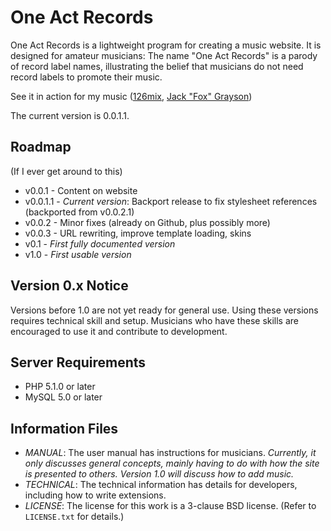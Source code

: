 # One Act Records

One Act Records is a lightweight program for creating a music website. It is designed for amateur musicians: The name "One Act Records" is a parody of record label names, illustrating the belief that musicians do not need record labels to promote their music.

See it in action for my music ([126mix](http://anon126.tk/126mix), [Jack "Fox" Grayson](http://jackfoxgrayson.tk/music))

The current version is 0.0.1.1.

## Roadmap

(If I ever get around to this)

* v0.0.1 - Content on website
* v0.0.1.1 - *Current version*: Backport release to fix stylesheet references (backported from v0.0.2.1)
* v0.0.2 - Minor fixes (already on Github, plus possibly more)
* v0.0.3 - URL rewriting, improve template loading, skins
* v0.1 - *First fully documented version*
* v1.0 - *First usable version*

## Version 0.x Notice

Versions before 1.0 are not yet ready for general use. Using these versions requires technical skill and setup. Musicians who have these skills are encouraged to use it and contribute to development.

## Server Requirements

* PHP 5.1.0 or later
* MySQL 5.0 or later

## Information Files

* *MANUAL*: The user manual has instructions for musicians. *Currently, it only discusses general concepts, mainly having to do with how the site is presented to others. Version 1.0 will discuss how to add music.*
* *TECHNICAL*: The technical information has details for developers, including how to write extensions.
* *LICENSE*: The license for this work is a 3-clause BSD license. (Refer to `LICENSE.txt` for details.)